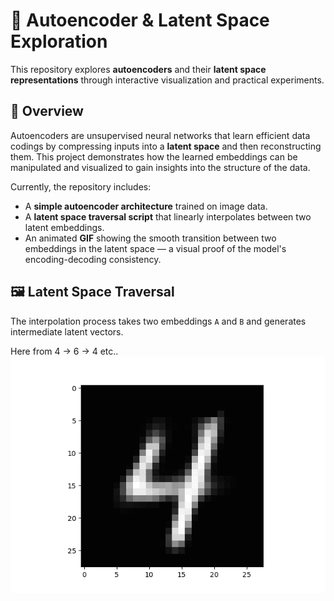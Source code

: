 # 🧠 Autoencoder & Latent Space Exploration

This repository explores **autoencoders** and their **latent space representations** through interactive visualization and practical experiments.

## 🚀 Overview

Autoencoders are unsupervised neural networks that learn efficient data codings by compressing inputs into a **latent space** and then reconstructing them. This project demonstrates how the learned embeddings can be manipulated and visualized to gain insights into the structure of the data.

Currently, the repository includes:
- A **simple autoencoder architecture** trained on image data.
- A **latent space traversal script** that linearly interpolates between two latent embeddings.
- An animated **GIF** showing the smooth transition between two embeddings in the latent space — a visual proof of the model's encoding-decoding consistency.

## 🖼️ Latent Space Traversal

The interpolation process takes two embeddings `A` and `B` and generates intermediate latent vectors.

Here from 4 -> 6 -> 4 etc..
<img src="Global/data/Animation/GIF_example.gif" alt="alt text">
